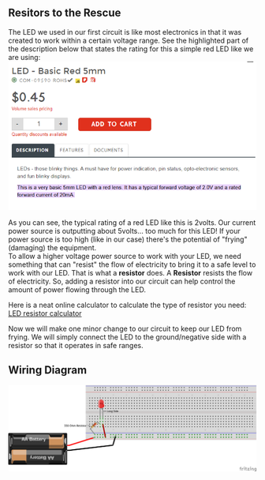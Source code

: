 ## Resitors to the Rescue

The LED we used in our first circuit is like most electronics in that it was created to work within a certain voltage range. 
See the highlighted part of the description below that states the rating for this a simple red LED like we are using:
![Red LED Description](/images/LEDDescription.PNG)

As you can see, the typical rating of a red LED like this is 2volts.  Our current power source is outputting about 5volts... too much for this LED! 
If your power source is too high (like in our case) there's the potential of "frying"(damaging) the equipment.  
To allow a higher voltage power source to work with your LED, we need something that can "resist" the flow of electricity to bring it to a safe level to work with our LED.
That is what a **resistor** does.  A **Resistor** resists the flow of electricity.  So, adding a resistor into our circuit can help control the amount of power flowing through the LED.

Here is a neat online calculator to calculate the type of resistor you need:
[LED resistor calculator](https://www.digikey.com/en/resources/conversion-calculators/conversion-calculator-led-series-resistor)

Now we will make one minor change to our circuit to keep our LED from frying.  We will simply connect the LED to the ground/negative side with a resistor so that it operates in safe ranges.


## Wiring Diagram

![LED With Resistor](/diagrams/2LEDWResistor_bb.png)
